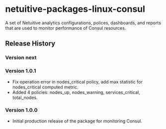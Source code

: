 # netuitive-packages-linux-consul

A set of Netuitive analytics configurations, polices, dashboards, and reports that are used to monitor performance of Consul resources.

## Release History

### Version next

### Version 1.0.1

* Fix operation error in nodes_critical policy, add max statistic for nodes_critical computed metric.
* Added 4 policies: nodes_up, nodes_warning, services_critical, total_nodes.

### Version 1.0.0

* Initial production release of the package for monitoring Consul.

